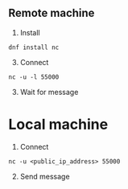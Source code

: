 ## Remote machine

1) Install
```
dnf install nc
```

3) Connect
```
nc -u -l 55000
```

3) Wait for message

# Local machine

1) Connect
```
nc -u <public_ip_address> 55000
```

2) Send message
